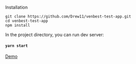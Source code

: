 Installation 

```
git clone https://github.com/Drew11/venbest-test-app.git
cd venbest-test-app
npm install
```

In the project directory, you can run dev server:

#### `yarn start`

[Demo](https://drew11.github.io/venbest-test-app/)